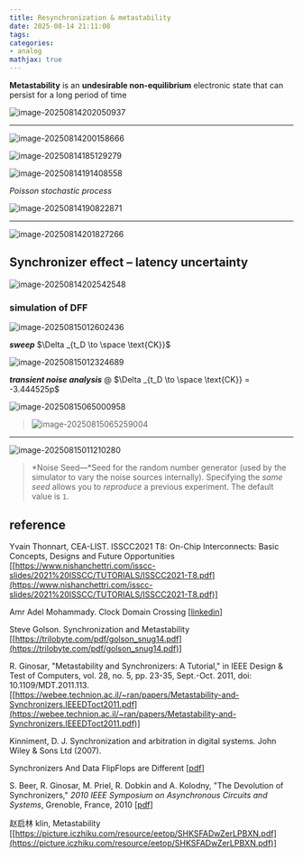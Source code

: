```yaml
---
title: Resynchronization & metastability
date: 2025-08-14 21:11:08
tags:
categories:
- analog
mathjax: true
---
```


**Metastability** is an **undesirable non-equilibrium** electronic state that can persist for a long period of time

![image-20250814202050937](resync/image-20250814202050937.png)

---

![image-20250814200158666](resync/image-20250814200158666.png)



![image-20250814185129279](resync/image-20250814185129279.png)



![image-20250814191408558](resync/image-20250814191408558.png)



*Poisson stochastic process*

![image-20250814190822871](resync/image-20250814190822871.png)

---

![image-20250814201827266](resync/image-20250814201827266.png)



## Synchronizer effect – latency uncertainty

![image-20250814202542548](resync/image-20250814202542548.png)

### simulation of DFF

![image-20250815012602436](resync/image-20250815012602436.png)

***sweep*** $\Delta _{t_D \to \space \text{CK}}$

![image-20250815012324689](resync/image-20250815012324689.png)



***transient noise analysis*** @ $\Delta _{t_D \to \space \text{CK}} = -3.444525p$

![image-20250815065000958](resync/image-20250815065000958.png)

> ![image-20250815065259004](resync/image-20250815065259004.png)

---

![image-20250815011210280](resync/image-20250815011210280.png)



> *Noise Seed—*Seed for the random number generator (used by the simulator to vary the noise sources internally). Specifying the *same seed* allows you to *reproduce* a previous experiment. The default value is `1`.

## reference

Yvain Thonnart, CEA-LIST. ISSCC2021 T8: On-Chip Interconnects: Basic Concepts, Designs and Future Opportunities [[https://www.nishanchettri.com/isscc-slides/2021%20ISSCC/TUTORIALS/ISSCC2021-T8.pdf](https://www.nishanchettri.com/isscc-slides/2021%20ISSCC/TUTORIALS/ISSCC2021-T8.pdf)]

Amr Adel Mohammady. Clock Domain Crossing [[linkedin](https://www.linkedin.com/posts/amradelm_clock-domain-crossing-all-parts-activity-7245373317526818816-tiO8?utm_source=share&utm_medium=member_desktop&rcm=ACoAAD-cuiIBDJ62eh9q3qTSSdslYXr-XMd8TGw)]

Steve Golson. Synchronization and Metastability [[https://trilobyte.com/pdf/golson_snug14.pdf](https://trilobyte.com/pdf/golson_snug14.pdf)]

R. Ginosar, "Metastability and Synchronizers: A Tutorial," in IEEE Design & Test of Computers, vol. 28, no. 5, pp. 23-35, Sept.-Oct. 2011, doi: 10.1109/MDT.2011.113. [[https://webee.technion.ac.il/~ran/papers/Metastability-and-Synchronizers.IEEEDToct2011.pdf](https://webee.technion.ac.il/~ran/papers/Metastability-and-Synchronizers.IEEEDToct2011.pdf)]

Kinniment, D. J. Synchronization and arbitration in digital systems. John Wiley & Sons Ltd (2007).

Synchronizers And Data FlipFlops are Different [[pdf](https://ee.usc.edu/async2015/web/wp-content/uploads/2015/03/S1_P4_ASYNC2015IndustrialPaperDFF.pdf)]

S. Beer, R. Ginosar, M. Priel, R. Dobkin and A. Kolodny, "The Devolution of Synchronizers," *2010 IEEE Symposium on Asynchronous Circuits and Systems*, Grenoble, France, 2010 [[pdf](https://kolodny.net.technion.ac.il/files/2016/07/The-devolution-of-synchronizers-ASYNC-2010.pdf)]

赵启林 klin, Metastability [[https://picture.iczhiku.com/resource/eetop/SHKSFADwZerLPBXN.pdf](https://picture.iczhiku.com/resource/eetop/SHKSFADwZerLPBXN.pdf)]

